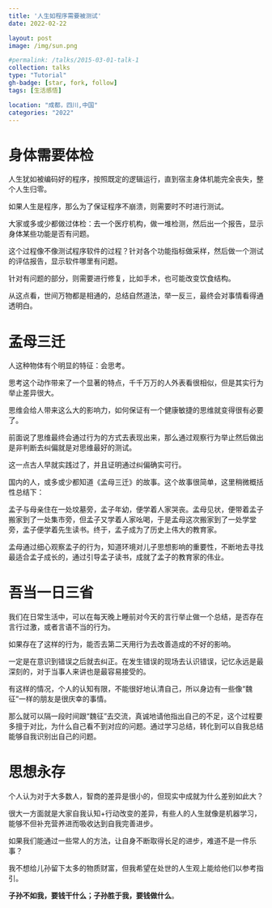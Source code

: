 ```yaml
---
title: '人生如程序需要被测试'
date: 2022-02-22

layout: post
image: /img/sun.png

#permalink: /talks/2015-03-01-talk-1
collection: talks
type: "Tutorial"
gh-badge: [star, fork, follow]
tags: [生活感悟]

location: "成都，四川,中国"
categories: "2022"
---
```

# 身体需要体检

人生犹如被编码好的程序，按照既定的逻辑运行，直到宿主身体机能完全丧失，整个人生归零。

如果人生是程序，那么为了保证程序不崩溃，则需要时不时进行测试。

大家或多或少都做过体检：去一个医疗机构，做一堆检测，然后出一个报告，显示身体某些功能是否有问题。

这个过程像不像测试程序软件的过程？针对各个功能指标做采样，然后做一个测试的评估报告，显示软件哪里有问题。

针对有问题的部分，则需要进行修复，比如手术，也可能改变饮食结构。

从这点看，世间万物都是相通的，总结自然道法，举一反三，最终会对事情看得通透明白。

# 孟母三迁

人这种物体有个明显的特征：会思考。

思考这个动作带来了一个显著的特点，千千万万的人外表看很相似，但是其实行为举止差异很大。

思维会给人带来这么大的影响力，如何保证有一个健康敏捷的思维就变得很有必要了。

前面说了思维最终会通过行为的方式去表现出来，那么通过观察行为举止然后做出是非判断去纠偏就是对思维最好的测试。

这一点古人早就实践过了，并且证明通过纠偏确实可行。

国内的人，或多或少都知道《孟母三迁》的故事。这个故事很简单，这里稍微概括性总结下： 

孟子与母亲住在一处坟墓旁，孟子年幼，便学着人家哭丧。孟母见状，便带着孟子搬家到了一处集市旁，但孟子又学着人家吆喝，于是孟母这次搬家到了一处学堂旁，孟子便学着先生读书。终于，孟子成为了历史上伟大的教育家。

孟母通过细心观察孟子的行为，知道环境对儿子思想影响的重要性，不断地去寻找最适合孟子成长的，通过引导孟子读书，成就了孟子的教育家的伟业。

# 吾当一日三省

我们在日常生活中，可以在每天晚上睡前对今天的言行举止做一个总结，是否存在言行过激，或者言语不当的行为。

如果存在了这样的行为，能否去第二天用行为去改善造成的不好的影响。

一定是在意识到错误之后就去纠正。在发生错误的现场去认识错误，记忆永远是最深刻的，对于当事人来讲也是最容易接受的。

有这样的情况，个人的认知有限，不能很好地认清自己，所以身边有一些像“魏征”一样的朋友是很庆幸的事情。

那么就可以隔一段时间跟“魏征”去交流，真诚地请他指出自己的不足，这个过程要多擅于对比，为什么自己看不到对应的问题。通过学习总结，转化到可以自我总结能够自我识别出自己的问题。

# 思想永存

个人认为对于大多数人，智商的差异是很小的，但现实中成就为什么差别如此大？

很大一方面就是大家自我认知+行动改变的差异，有些人的人生就像是机器学习，能够不但补充营养进而吸收达到自我完善进步。

如果我们能通过一些常人的方法，让自身不断取得长足的进步，难道不是一件乐事？

我不想给儿孙留下太多的物质财富，但我希望在处世的人生观上能给他们以参考指引。

**子孙不如我，要钱干什么；子孙胜于我，要钱做什么**。


